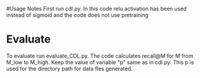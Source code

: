 #Usage Notes 
First run cdl.py. In this code relu activation has been used instead of sigmoid and the code does not use pretraining
# Evaluate
To evaluate run evaluate_CDL.py. The code calculates recall@M for M from M_low to M_high. Keep the value of variable "p" same as in cdl.py. This p is used for the directory path for data fles generated. 
